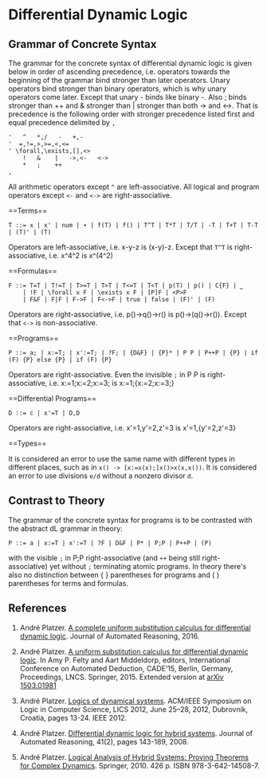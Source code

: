 ﻿Differential Dynamic Logic
==========================

Grammar of Concrete Syntax
--------------------------

The grammar for the concrete syntax of differential dynamic logic is given below in order of ascending precedence, i.e. operators towards the beginning of the grammar bind stronger than later operators. Unary operators bind stronger than binary operators, which is why unary operators come later. Except that unary - binds like binary -.  Also ; binds stronger than ++ and & stronger than | stronger than both -> and <->. That is precedence is the following order with stronger precedence listed first and equal precedence delimited by `,`

    '   ^   *,/   -   +,-
    '  =,!=,>,>=,<,<=
    ' \forall,\exists,[],<>
        !   &    |   ->,<-   <->
        *   ;    ++
    ,
All arithmetic operators except `^` are left-associative.
All logical and program operators except `<-` and `<->` are right-associative.

==Terms==

    T ::= x | x' | num | ∙ | f(T) | f() | T^T | T*T | T/T | -T | T+T | T-T | (T)' | (T) 

Operators are left-associative, i.e. x-y-z is (x-y)-z.
Except that `T^T` is right-associative, i.e. x^4^2 is x^(4^2)

==Formulas==

    F ::= T=T | T!=T | T>=T | T>T | T<=T | T<T | p(T) | p() | C{F} | ⎵
        | !F | \forall x F | \exists x F | [P]F | <P>F 
        | F&F | F|F | F->F | F<->F | true | false | (F)' | (F)

Operators are right-associative, i.e. p()->q()->r() is p()->(q()->r()).
Except that `<->` is non-associative.

==Programs==

    P ::= a; | x:=T; | x':=T; | ?F; | {D&F} | {P}* | P P | P++P | {P} | if (F) {P} else {P} | if (F) {P}

Operators are right-associative.
Even the invisible `;` in P P is right-associative, i.e. x:=1;x:=2;x:=3; is x:=1;{x:=2;x:=3;}

==Differential Programs==

    D ::= c | x'=T | D,D

Operators are right-associative, i.e. x'=1,y'=2,z'=3 is x'=1,{y'=2,z'=3}

==Types==

It is considered an error to use the same name with different types in different places, such as in `x() -> [x:=x(x);]x()>x(x,x())`.
It is considered an error to use divisions `e/d` without a nonzero divisor `d`.


Contrast to Theory
------------------

The grammar of the concrete syntax for programs is to be contrasted with the abstract dL grammar in theory:

    P ::= a | x:=T | x':=T | ?F | D&F | P* | P;P | P++P | (P)

with the visible `;` in P;P right-associative (and `++` being still right-associative) yet without `;` terminating atomic programs. In theory there's also no distinction between { } parentheses for programs and ( ) parentheses for terms and formulas.


References
----------

1. André Platzer.
[A complete uniform substitution calculus for differential dynamic logic](http://dx.doi.org/10.1007/s10817-016-9385-1).
Journal of Automated Reasoning, 2016.

2. André Platzer. 
[A uniform substitution calculus for differential dynamic logic](http://dx.doi.org/10.1007/978-3-319-21401-6_32). 
In Amy P. Felty and Aart Middeldorp, editors, International Conference on Automated Deduction, CADE'15, Berlin, Germany, Proceedings, LNCS. Springer, 2015.
Extended version at [arXiv 1503.01981](http://arxiv.org/abs/1503.01981)

3. André Platzer.
[Logics of dynamical systems](http://dx.doi.org/10.1109/LICS.2012.13).
ACM/IEEE Symposium on Logic in Computer Science, LICS 2012, June 25–28, 2012, Dubrovnik, Croatia, pages 13-24. IEEE 2012.

4. André Platzer.
[Differential dynamic logic for hybrid systems](http://dx.doi.org/10.1007/s10817-008-9103-8).
Journal of Automated Reasoning, 41(2), pages 143-189, 2008.

5. André Platzer.
[Logical Analysis of Hybrid Systems: Proving Theorems for Complex Dynamics](http://dx.doi.org/10.1007/978-3-642-14509-4).
Springer, 2010. 426 p. ISBN 978-3-642-14508-7. 
